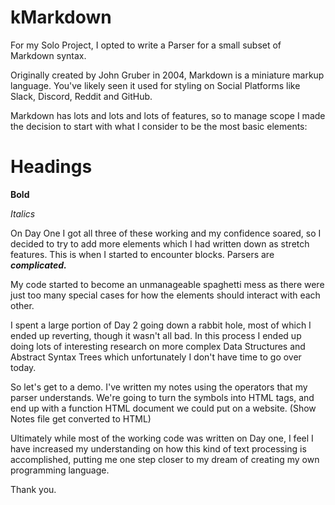 # kMarkdown

For my Solo Project, I opted to write a Parser for a small subset of Markdown syntax.

Originally created by John Gruber in 2004, Markdown is a miniature markup language. You've likely seen it used for styling on Social Platforms like Slack, Discord, Reddit and GitHub.

Markdown has lots and lots and lots of features, so to manage scope I made the decision to start with what I consider to be the most basic elements:


# Headings

**Bold**

*Italics*


On Day One I got all three of these working and my confidence soared, so I decided to try to add more elements which I had written down as stretch features. This is when I started to encounter blocks. Parsers are ***complicated.***

My code started to become an unmanageable spaghetti mess as there were just too many special cases for how the elements should interact with each other.

I spent a large portion of Day 2 going down a rabbit hole, most of which I ended up reverting, though it wasn't all bad. In this process I ended up doing lots of interesting research on more complex Data Structures and Abstract Syntax Trees which unfortunately I don't have time to go over today.

So let's get to a demo. I've written my notes using the operators that my parser understands. We're going to turn the symbols into HTML tags, and end up with a function HTML document we could put on a website.
(Show Notes file get converted to HTML)

Ultimately while most of the working code was written on Day one, I feel I have increased my understanding on how this kind of text processing is accomplished, putting me one step closer to my dream of creating my own programming language.

Thank you.